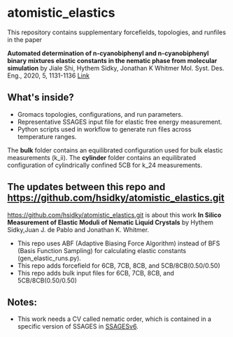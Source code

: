 # atomistic_elastics
This repository contains supplementary forcefields, topologies, and runfiles in the paper 

**Automated determination of n-cyanobiphenyl and n-cyanobiphenyl binary mixtures elastic constants in the nematic phase from molecular simulation** by Jiale Shi, Hythem Sidky, Jonathan K Whitmer Mol. Syst. Des. Eng., 2020, 5, 1131-1136 [Link](https://pubs.rsc.org/en/content/articlehtml/2020/me/c9me00065h)


## What's inside? 
- Gromacs topologies, configurations, and run parameters.
- Representative SSAGES input file for elastic free energy measurement.
- Python scripts used in workflow to generate run files across temperature ranges. 

The **bulk** folder contains an equilibrated configuration used for bulk 
elastic measurements (k_ii). The **cylinder** folder contains an equilibrated
configuration of cylindrically confined 5CB for k_24 measurements.

## The updates between this repo and https://github.com/hsidky/atomistic_elastics.git 

https://github.com/hsidky/atomistic_elastics.git is about this work **In Silico Measurement of Elastic Moduli of Nematic Liquid Crystals** by Hythem Sidky,Juan J. de Pablo and Jonathan K. Whitmer.

- This repo uses ABF (Adaptive Biasing Force Algorithm) instead of BFS (Basis Function Sampling) for calculating elastic constants (gen_elastic_runs.py). 
- This repo adds forcefield for 6CB, 7CB, 8CB, and 5CB/8CB(0.50/0.50)
- This repo adds bulk input files for 6CB, 7CB, 8CB, and 5CB/8CB(0.50/0.50)

## Notes:
- This work needs a CV called nematic order, which is contained in a specific version of SSAGES in [SSAGESv6](./SSAGESv6). 
